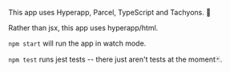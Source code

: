 This app uses Hyperapp, Parcel, TypeScript and Tachyons. 🦖

Rather than jsx, this app uses hyperapp/html.

`npm start` will run the app in watch mode.

`npm test` runs jest tests -- there just aren't tests at the moment🃏.
